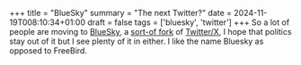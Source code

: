 +++
title = "BlueSky"
summary = "The next Twitter?"
date = 2024-11-19T008:10:34+01:00
draft = false
tags = ['bluesky', 'twitter']
+++
So a lot of people are moving to [BlueSky](https://bsky.app/), a [sort-of fork](https://bsky.app/profile/jay.bsky.team/post/3lbd2eaura22r) of [Twitter/X](https://x.com/), I hope that politics stay out of it but I see plenty of it in either. I like the name Bluesky as opposed to FreeBird.
